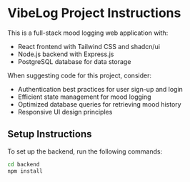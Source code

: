 <!-- Use this file to provide workspace-specific custom instructions to Copilot. For more details, visit https://code.visualstudio.com/docs/copilot/copilot-customization#_use-a-githubcopilotinstructionsmd-file -->

# VibeLog Project Instructions

This is a full-stack mood logging web application with:
- React frontend with Tailwind CSS and shadcn/ui
- Node.js backend with Express.js
- PostgreSQL database for data storage

When suggesting code for this project, consider:
- Authentication best practices for user sign-up and login
- Efficient state management for mood logging
- Optimized database queries for retrieving mood history
- Responsive UI design principles

## Setup Instructions

To set up the backend, run the following commands:

```bash
cd backend
npm install
```
